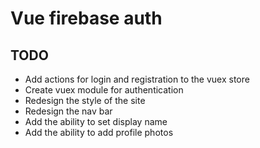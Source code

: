 # Vue firebase auth

## TODO

-  Add actions for login and registration to the vuex store
-  Create vuex module for authentication
-  Redesign the style of the site
-  Redesign the nav bar
-  Add the ability to set display name
-  Add the ability to add profile photos
